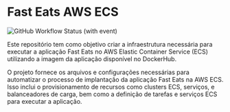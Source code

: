 # Fast Eats AWS ECS


![GitHub Workflow Status (with event)](https://img.shields.io/github/actions/workflow/status/FIAP-Grupo56-SOAT1/INFRA_ECS_PAGAMENTO_FAST-EATS/deploy-producao.yml?logo=github)

Este repositório tem como objetivo criar a infraestrutura necessária para executar a aplicação Fast Eats no AWS Elastic Container Service (ECS) utilizando a imagem da aplicação disponível no DockerHub.

O projeto fornece os arquivos e configurações necessárias para automatizar o processo de implantação da aplicação Fast Eats na AWS ECS. Isso inclui o provisionamento de recursos como clusters ECS, serviços, e balanceadores de carga, bem como a definição de tarefas e serviços ECS para executar a aplicação.
